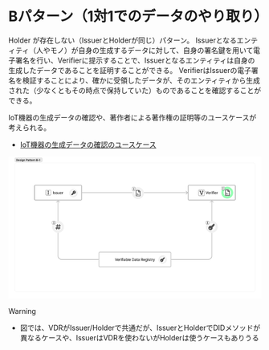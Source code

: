 # Bパターン（1対1でのデータのやり取り）

Holder が存在しない（IssuerとHolderが同じ）パターン。
Issuerとなるエンティティ（人やモノ）が自身の生成するデータに対して、自身の署名鍵を用いて電子署名を行い、Verifierに提示することで、Issuerとなるエンティティは自身の生成したデータであることを証明することができる。
VerifierはIssuerの電子署名を検証することにより、確かに受領したデータが、そのエンティティから生成された（少なくともその時点で保持していた）ものであることを確認することができる。

IoT機器の生成データの確認や、著作者による著作権の証明等のユースケースが考えられる。

* [IoT機器の生成データの確認のユースケース](IoT機器の生成データの確認のユースケース.md)

![Design Pattern B-1](./media/b-1.png)

> [!WARNING]
> * 図では、VDRがIssuer/Holderで共通だが、IssuerとHolderでDIDメソッドが異なるケースや、IssuerはVDRを使わないがHolderは使うケースもありうる